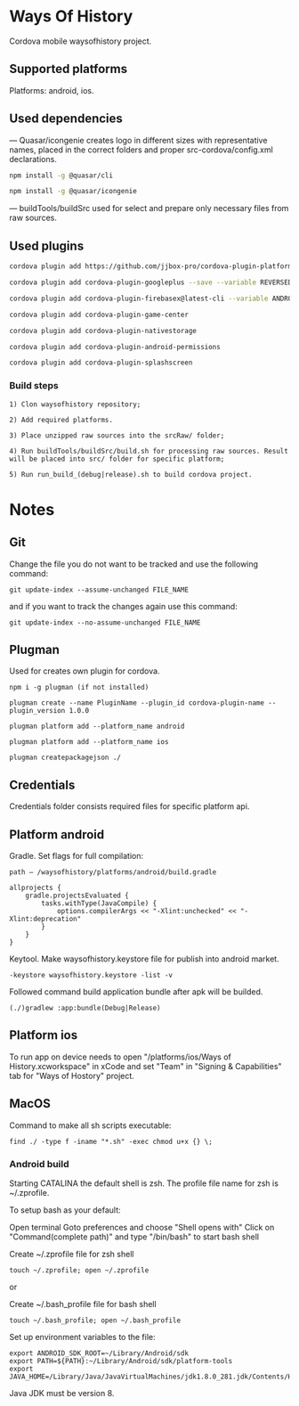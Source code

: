 # Ways Of History

Cordova mobile waysofhistory project.

## Supported platforms

Platforms: android, ios.

## Used dependencies

— Quasar/icongenie creates logo in different sizes with representative names, placed in the correct folders and proper src-cordova/config.xml declarations.

```bash
npm install -g @quasar/cli

npm install -g @quasar/icongenie
```

— buildTools/buildSrc used for select and prepare only necessary files from raw sources.

## Used plugins
```bash
cordova plugin add https://github.com/jjbox-pro/cordova-plugin-platform-accessor.git

cordova plugin add cordova-plugin-googleplus --save --variable REVERSED_CLIENT_ID=com.googleusercontent.apps.530673218839-iroukardu627knpn91f0qrmog3omc4jk --variable WEB_APPLICATION_CLIENT_ID=530673218839-9vr964emi57ra48q9soe2vei25o5bkg5.apps.googleusercontent.com

cordova plugin add cordova-plugin-firebasex@latest-cli --variable ANDROID_FIREBASE_CONFIG_FILEPATH="credentials/google-services.json" --variable IOS_FIREBASE_CONFIG_FILEPATH="credentials/GoogleService-Info.plist"

cordova plugin add cordova-plugin-game-center

cordova plugin add cordova-plugin-nativestorage

cordova plugin add cordova-plugin-android-permissions

cordova plugin add cordova-plugin-splashscreen
```

### Build steps
```
1) Clon waysofhistory repository;

2) Add required platforms.

3) Place unzipped raw sources into the srcRaw/ folder;

4) Run buildTools/buildSrc/build.sh for processing raw sources. Result will be placed into src/ folder for specific platform;

5) Run run_build_(debug|release).sh to build cordova project.
```

# Notes

## Git

Change the file you do not want to be tracked and use the following command:
```
git update-index --assume-unchanged FILE_NAME
```
and if you want to track the changes again use this command:
```
git update-index --no-assume-unchanged FILE_NAME
```

## Plugman 

Used for creates own plugin for cordova.
```
npm i -g plugman (if not installed)

plugman create --name PluginName --plugin_id cordova-plugin-name --plugin_version 1.0.0

plugman platform add --platform_name android

plugman platform add --platform_name ios

plugman createpackagejson ./
```

## Credentials

Credentials folder consists required files for specific platform api.

## Platform android

Gradle. Set flags for full compilation:
```
path — /waysofhistory/platforms/android/build.gradle

allprojects {
    gradle.projectsEvaluated {
        tasks.withType(JavaCompile) {
            options.compilerArgs << "-Xlint:unchecked" << "-Xlint:deprecation"
        }
    }
}
```

Keytool. Make waysofhistory.keystore file for publish into android market.
```
-keystore waysofhistory.keystore -list -v
```

Followed command build application bundle after apk will be builded.
```
(./)gradlew :app:bundle(Debug|Release)
```

## Platform ios

To run app on device needs to open "/platforms/ios/Ways of History.xcworkspace" in xCode and set "Team" in "Signing & Capabilities" tab for "Ways of Hostory" project.

## MacOS

Command to make all sh scripts executable:
```
find ./ -type f -iname "*.sh" -exec chmod u+x {} \;
```

### Android build

Starting CATALINA the default shell is zsh. The profile file name for zsh is ~/.zprofile.

To setup bash as your default:

Open terminal
Goto preferences and choose "Shell opens with"
Click on "Command(complete path)" and type "/bin/bash" to start bash shell

Create ~/.zprofile file for zsh shell
```
touch ~/.zprofile; open ~/.zprofile
```

or

Create ~/.bash_profile file for bash shell
```
touch ~/.bash_profile; open ~/.bash_profile
```

Set up environment variables to the file:
```
export ANDROID_SDK_ROOT=~/Library/Android/sdk
export PATH=${PATH}:~/Library/Android/sdk/platform-tools
export JAVA_HOME=/Library/Java/JavaVirtualMachines/jdk1.8.0_281.jdk/Contents/Home
```

Java JDK must be version 8.





